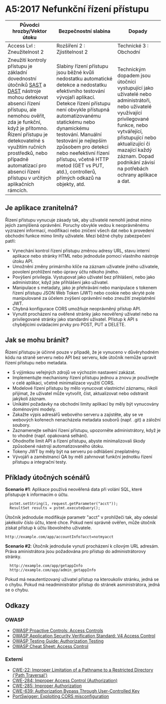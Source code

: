 # A5:2017 Nefunkční řízení přístupu

| Původci hrozby/Vektor útoku | Bezpečnostní slabina  | Dopady |
| -- | -- | -- |
| Access Lvl : Zneužitelnost 2 | Rozšíření 2 : Zjistitelnost 2 | Technické 3 : Obchodní |
| Zneužití kontroly přístupu je základní dovednostní útočníků [SAST](https://www.owasp.org/index.php/Source_Code_Analysis_Tools) a [DAST](https://www.owasp.org/index.php/Category:Vulnerability_Scanning_Tools) nástroje mohou detekovat absenci řízení přístupu, ale nemohou ověřit, zda je funkční, když je přítomno. Řízení přístupu je detekovatelné s využitím ručních prostředků, nebo případně automatizací pro absenci řízení přístupu v určitých aplikačních rámcích. | Slabiny řízení přístupu jsou běžné kvůli nedostatku automatické detekce a nedostatku efektivního testování vývojaři aplikací. Detekce řízení přístupu není obvykle přístupná automatizovanému statickému nebo dynamickému testování. Manuální testování je nejlepším způsobem pro detekci nebo neefektivní řízení přístupu, včetně HTTP metod (GET vs PUT, atd.), controllerů, přímých odkazů na objekty, atd. | Technickým dopadem jsou útočníci vystupující jako uživatelé nebo administrátoři, nebo uživatelé využívající privilegované funkce, nebo vytvářející, přistupující nebo aktualizující či mazající každý záznam. Dopad podnikání závisí na potřebách ochrany aplikace a dat.|

## Je aplikace zranitelná?

Řízení přístupu vynucuje zásady tak, aby uživatelé nemohli jednat mimo jejich zamýšlená oprávnění. Poruchy obvykle vedou k neoprávněnému vyzrazení informací, modifikaci nebo zničení všech dat nebo k provedení obchodní funkce mimo limity uživatele. Mezi běžné chyby zabezpečení patří:

* Vynechání kontrol řízení přístupu změnou adresy URL, stavu interní aplikace nebo stránky HTML nebo jednoduše pomocí vlastního nástroje útoku API.
* Umožnění změny primárního klíče na záznam uživatele jiného uživatele, povolení prohlížení nebo úpravy účtu někoho jiného.
* Povýšení privilegia. Vystupovat jako uživatel bez přihlášení, nebo jako administrátor, když jste přihlášeni jako uživatel.
* Manipulace s metadaty, jako je přehrávání nebo manipulace s tokenem řízení přístupu JSON Web Token (JWT) nebo cookie nebo skryté pole manipulované za účelem zvýšení oprávnění nebo zneužití zneplatnění JWT.
* Chybná konfigurace CORS umožňuje neoprávněný přístup API.
* Vynutit procházení na ověřené stránky jako neověřený uživatel nebo na privilegované stránky jako standardní uživatel. Přístup k API s chybějícími ovládacími prvky pro POST, PUT a DELETE.

## Jak se mohu bránit?

Řízení přístupu je účinné pouze v případě, že je vynuceno v důvěryhodném kódu na straně serveru nebo API bez serveru, kde útočník nemůže upravit řízení přístupu nebo metadata.

* S výjimkou veřejných zdrojů ve výchozím nastavení zakázat.
* Implementujte mechanismy řízení přístupu jednou a znovu je používejte v celé aplikaci, včetně minimalizace využití CORS.
* Modelové řízení přístupu by mělo vynucovat vlastnictví záznamu, nikoli přijímat, že uživatel může vytvořit, číst, aktualizovat nebo odstranit jakýkoli záznam.
* Unikátní požadavky na obchodní limity aplikací by měly být vynucovány doménovými modely.
* Zakažte výpis adresářů webového serveru a zajistěte, aby se ve webových kořenech nenacházela metadata souborů (např. .git) a záložní soubory.
* Zaznamenejte selhání řízení přístupu, upozorněte administrátory, když je to vhodné (např. opakovaná selhání).
* Ohodnoťte limit API a řízení přístupu, abyste minimalizovali škody způsobené nástroji automatizovaného útoku.
* Tokeny JWT by měly být na serveru po odhlášení zneplatněny.
* Vývojáři a zaměstnanci QA by měli zahrnovat funkční jednotku řízení přístupu a integrační testy.

## Příklady útočných scénářů

**Scenario #1**: Aplikace používá neověřená data při volání SQL, které přistupuje k informacím o účtu.

```
  pstmt.setString(1, request.getParameter("acct"));
  ResultSet results = pstmt.executeQuery();
```

Útočník jednoduše modifikuje parametr "acct" v prohlížeči tak, aby odeslal jakékoliv číslo účtu, které chce. Pokud není správně ověřen, může útočník získat přístup k účtu libovolného uživatele.

`http://example.com/app/accountInfo?acct=notmyacct`

**Scenario #2**: Útočník jednoduše vynutí procházení k cílovým URL adresám. Práva aministrátora jsou požadována pro přístup do administrátorovy stránky.

```
  http://example.com/app/getappInfo
  http://example.com/app/admin_getappInfo
```

Pokud má neautentizovaný uživatel přístup na kteroukoliv stránku, jedná se o chybu. Pokud má neadministrátor přístup do stránek asministrátora, jedná se o chybu.

## Odkazy

### OWASP

* [OWASP Proactive Controls: Access Controls](https://www.owasp.org/index.php/OWASP_Proactive_Controls#6:_Implement_Access_Controls)
* [OWASP Application Security Verification Standard: V4 Access Control](https://www.owasp.org/index.php/Category:OWASP_Application_Security_Verification_Standard_Project#tab=Home)
* [OWASP Testing Guide: Authorization Testing](https://www.owasp.org/index.php/Testing_for_Authorization)
* [OWASP Cheat Sheet: Access Control](https://www.owasp.org/index.php/Access_Control_Cheat_Sheet)

### Externí

* [CWE-22: Improper Limitation of a Pathname to a Restricted Directory ('Path Traversal')](https://cwe.mitre.org/data/definitions/22.html)
* [CWE-284: Improper Access Control (Authorization)](https://cwe.mitre.org/data/definitions/284.html)
* [CWE-285: Improper Authorization](https://cwe.mitre.org/data/definitions/285.html)
* [CWE-639: Authorization Bypass Through User-Controlled Key](https://cwe.mitre.org/data/definitions/639.html)
* [PortSwigger: Exploiting CORS misconfiguration](https://portswigger.net/blog/exploiting-cors-misconfigurations-for-bitcoins-and-bounties)
